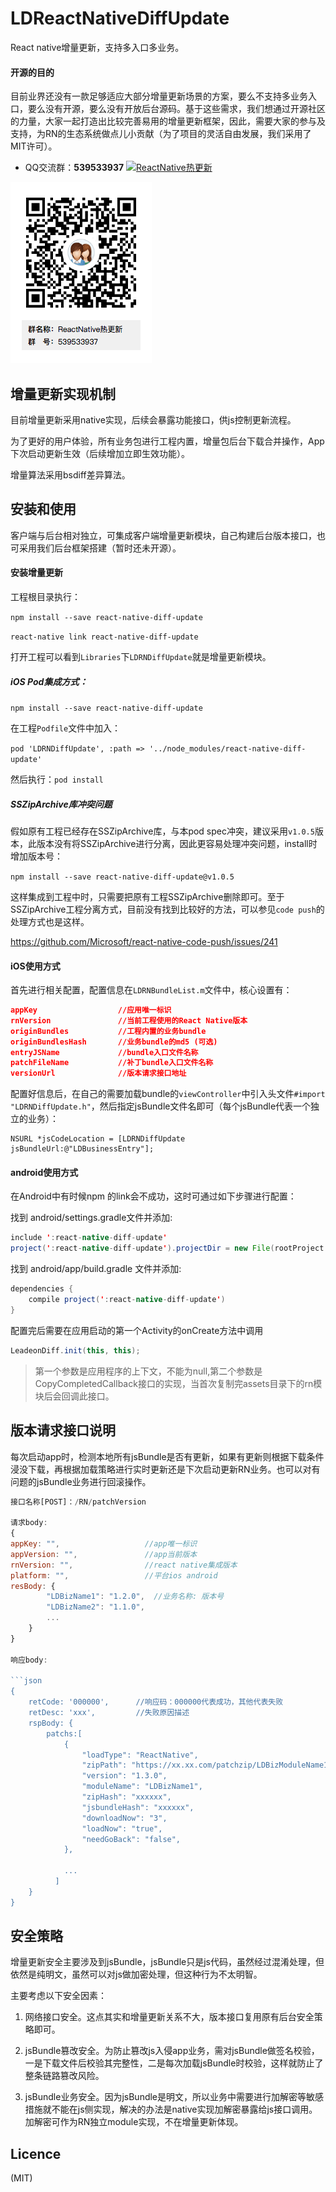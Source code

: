 # LDReactNativeDiffUpdate
React native增量更新，支持多入口多业务。

#### 开源的目的

目前业界还没有一款足够适应大部分增量更新场景的方案，要么不支持多业务入口，要么没有开源，要么没有开放后台源码。基于这些需求，我们想通过开源社区的力量，大家一起打造出比较完善易用的增量更新框架，因此，需要大家的参与及支持，为RN的生态系统做点儿小贡献（为了项目的灵活自由发展，我们采用了MIT许可）。

* QQ交流群：**539533937**  <a target="_blank" href="//shang.qq.com/wpa/qunwpa?idkey=310cb3000d666c23a0f3757a9d2a3548f0a83aecf2121a214790f96718f07157"><img border="0" src="http://pub.idqqimg.com/wpa/images/group.png" alt="ReactNative热更新" title="ReactNative热更新"></a> 


![](./doc/image/ReactNativeDiffUpdate.png)



## 增量更新实现机制

目前增量更新采用native实现，后续会暴露功能接口，供js控制更新流程。

为了更好的用户体验，所有业务包进行工程内置，增量包后台下载合并操作，App下次启动更新生效（后续增加立即生效功能）。

增量算法采用bsdiff差异算法。

## 安装和使用

客户端与后台相对独立，可集成客户端增量更新模块，自己构建后台版本接口，也可采用我们后台框架搭建（暂时还未开源）。

#### 安装增量更新

工程根目录执行：

`npm install --save react-native-diff-update`

`react-native link react-native-diff-update`

打开工程可以看到`Libraries`下`LDRNDiffUpdate`就是增量更新模块。

##### iOS Pod集成方式：

`npm install --save react-native-diff-update`

在工程`Podfile`文件中加入：

`pod 'LDRNDiffUpdate', :path => '../node_modules/react-native-diff-update'`

然后执行：`pod install`

##### SSZipArchive库冲突问题

假如原有工程已经存在SSZipArchive库，与本pod spec冲突，建议采用`v1.0.5`版本，此版本没有将SSZipArchive进行分离，因此更容易处理冲突问题，install时增加版本号：

`npm install --save react-native-diff-update@v1.0.5`

这样集成到工程中时，只需要把原有工程SSZipArchive删除即可。至于SSZipArchive工程分离方式，目前没有找到比较好的方法，可以参见`code push`的处理方式也是这样。

<https://github.com/Microsoft/react-native-code-push/issues/241>

#### iOS使用方式

首先进行相关配置，配置信息在`LDRNBundleList.m`文件中，核心设置有：

```json
appKey                  //应用唯一标识
rnVersion               //当前工程使用的React Native版本
originBundles           //工程内置的业务bundle
originBundlesHash       //业务bundle的md5 (可选)
entryJSName             //bundle入口文件名称
patchFileName           //补丁bundle入口文件名称
versionUrl              //版本请求接口地址
```

配置好信息后，在自己的需要加载bundle的`viewController`中引入头文件`#import "LDRNDiffUpdate.h"`，然后指定jsBundle文件名即可（每个jsBundle代表一个独立的业务）：

```OC
NSURL *jsCodeLocation = [LDRNDiffUpdate jsBundleUrl:@"LDBusinessEntry"];
```

#### android使用方式

在Android中有时候npm 的link会不成功，这时可通过如下步骤进行配置：

找到 android/settings.gradle文件并添加:

```java
include ':react-native-diff-update'
project(':react-native-diff-update').projectDir = new File(rootProject.projectDir, '../node_modules/react-native-diff-update/android')
```

找到 android/app/build.gradle 文件并添加:

```java
dependencies {
    compile project(':react-native-diff-update')
}
```

配置完后需要在应用启动的第一个Activity的onCreate方法中调用

```java
LeadeonDiff.init(this, this);
```

> 第一个参数是应用程序的上下文，不能为null,第二个参数是CopyCompletedCallback接口的实现，当首次复制完assets目录下的rn模块后会回调此接口。



## 版本请求接口说明

每次启动app时，检测本地所有jsBundle是否有更新，如果有更新则根据下载条件浸没下载，再根据加载策略进行实时更新还是下次启动更新RN业务。也可以对有问题的jsBundle业务进行回滚操作。

```js
接口名称[POST]：/RN/patchVersion

请求body:
{
appKey: "",                   //app唯一标识
appVersion: "",               //app当前版本
rnVersion: "",                //react native集成版本
platform: "",                 //平台ios android
resBody: { 
        "LDBizName1": "1.2.0",  //业务名称: 版本号
        "LDBizName2": "1.1.0", 
        ...
    } 
}

响应body:

```json
{
    retCode: '000000',      //响应码：000000代表成功，其他代表失败
    retDesc: 'xxx',         //失败原因描述
    rspBody: {
        patchs:[   
            { 
                "loadType": "ReactNative",                                       //业务类型：ReactNative、HybridApp
                "zipPath": "https://xx.xx.com/patchzip/LDBizModuleName1.zip",   //下载路径
                "version": "1.3.0",                                               //业务版本号
                "moduleName": "LDBizName1",                                     //jsBundle名称
                "zipHash": "xxxxxx",                                            //zip文件md5值
                "jsbundleHash": "xxxxxx",                                       //差异合并后js文件md5值
                "downloadNow": "3",                                             //0：总是下载, 1:wifi下载，2: 4g和wifi下载
                "loadNow": "true",                                              //true:即刻更新，false:下次启动更新
                "needGoBack": "false",                                          //是否需要回退版本
            },

            ...
          ]
    }
}

```

## 安全策略

增量更新安全主要涉及到jsBundle，jsBundle只是js代码，虽然经过混淆处理，但依然是纯明文，虽然可以对js做加密处理，但这种行为不太明智。

主要考虑以下安全因素：

1. 网络接口安全。这点其实和增量更新关系不大，版本接口复用原有后台安全策略即可。

2. jsBundle篡改安全。为防止篡改js入侵app业务，需对jsBundle做签名校验，一是下载文件后校验其完整性，二是每次加载jsBundle时校验，这样就防止了整条链路篡改风险。

3. jsBundle业务安全。因为jsBundle是明文，所以业务中需要进行加解密等敏感措施就不能在js侧实现，解决的办法是native实现加解密暴露给js接口调用。加解密可作为RN独立module实现，不在增量更新体现。


## Licence

(MIT)

